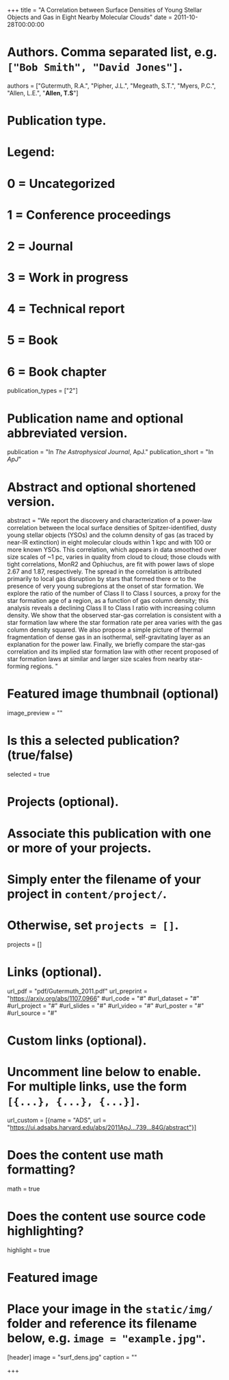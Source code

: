 +++
title = "A Correlation between Surface Densities of Young Stellar Objects and Gas in Eight Nearby Molecular Clouds"
date = 2011-10-28T00:00:00

# Authors. Comma separated list, e.g. `["Bob Smith", "David Jones"]`.
authors = ["Gutermuth, R.A.", "Pipher, J.L.", "Megeath, S.T.", "Myers, P.C.", "Allen, L.E.", "**Allen, T.S**"]

# Publication type.
# Legend:
# 0 = Uncategorized
# 1 = Conference proceedings
# 2 = Journal
# 3 = Work in progress
# 4 = Technical report
# 5 = Book
# 6 = Book chapter
publication_types = ["2"]

# Publication name and optional abbreviated version.
publication = "In *The Astrophysical Journal*, ApJ."
publication_short = "In *ApJ*"

# Abstract and optional shortened version.
abstract = "We report the discovery and characterization of a power-law correlation between the local surface densities of Spitzer-identified, dusty young stellar objects (YSOs) and the column density of gas (as traced by near-IR extinction) in eight molecular clouds within 1 kpc and with 100 or more known YSOs. This correlation, which appears in data smoothed over size scales of ~1 pc, varies in quality from cloud to cloud; those clouds with tight correlations, MonR2 and Ophiuchus, are fit with power laws of slope 2.67 and 1.87, respectively. The spread in the correlation is attributed primarily to local gas disruption by stars that formed there or to the presence of very young subregions at the onset of star formation. We explore the ratio of the number of Class II to Class I sources, a proxy for the star formation age of a region, as a function of gas column density; this analysis reveals a declining Class II to Class I ratio with increasing column density. We show that the observed star-gas correlation is consistent with a star formation law where the star formation rate per area varies with the gas column density squared. We also propose a simple picture of thermal fragmentation of dense gas in an isothermal, self-gravitating layer as an explanation for the power law. Finally, we briefly compare the star-gas correlation and its implied star formation law with other recent proposed of star formation laws at similar and larger size scales from nearby star-forming regions. "

# Featured image thumbnail (optional)
image_preview = ""

# Is this a selected publication? (true/false)
selected = true

# Projects (optional).
#   Associate this publication with one or more of your projects.
#   Simply enter the filename of your project in `content/project/`.
#   Otherwise, set `projects = []`.
projects = []

# Links (optional).
url_pdf = "pdf/Gutermuth_2011.pdf"
url_preprint = "https://arxiv.org/abs/1107.0966"
#url_code = "#"
#url_dataset = "#"
#url_project = "#"
#url_slides = "#"
#url_video = "#"
#url_poster = "#"
#url_source = "#"

# Custom links (optional).
#   Uncomment line below to enable. For multiple links, use the form `[{...}, {...}, {...}]`.
url_custom = [{name = "ADS", url = "https://ui.adsabs.harvard.edu/abs/2011ApJ...739...84G/abstract"}]

# Does the content use math formatting?
math = true

# Does the content use source code highlighting?
highlight = true

# Featured image
# Place your image in the `static/img/` folder and reference its filename below, e.g. `image = "example.jpg"`.
[header]
image = "surf_dens.jpg"
caption = ""

+++

